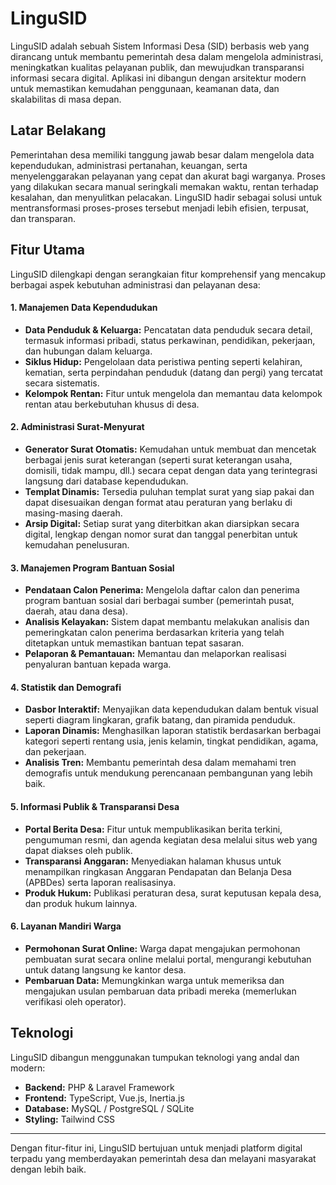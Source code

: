 # LinguSID

LinguSID adalah sebuah Sistem Informasi Desa (SID) berbasis web yang dirancang untuk membantu pemerintah desa dalam mengelola administrasi, meningkatkan kualitas pelayanan publik, dan mewujudkan transparansi informasi secara digital. Aplikasi ini dibangun dengan arsitektur modern untuk memastikan kemudahan penggunaan, keamanan data, dan skalabilitas di masa depan.

## Latar Belakang

Pemerintahan desa memiliki tanggung jawab besar dalam mengelola data kependudukan, administrasi pertanahan, keuangan, serta menyelenggarakan pelayanan yang cepat dan akurat bagi warganya. Proses yang dilakukan secara manual seringkali memakan waktu, rentan terhadap kesalahan, dan menyulitkan pelacakan. LinguSID hadir sebagai solusi untuk mentransformasi proses-proses tersebut menjadi lebih efisien, terpusat, dan transparan.

## Fitur Utama

LinguSID dilengkapi dengan serangkaian fitur komprehensif yang mencakup berbagai aspek kebutuhan administrasi dan pelayanan desa:

#### 1. Manajemen Data Kependudukan
- **Data Penduduk & Keluarga:** Pencatatan data penduduk secara detail, termasuk informasi pribadi, status perkawinan, pendidikan, pekerjaan, dan hubungan dalam keluarga.
- **Siklus Hidup:** Pengelolaan data peristiwa penting seperti kelahiran, kematian, serta perpindahan penduduk (datang dan pergi) yang tercatat secara sistematis.
- **Kelompok Rentan:** Fitur untuk mengelola dan memantau data kelompok rentan atau berkebutuhan khusus di desa.

#### 2. Administrasi Surat-Menyurat
- **Generator Surat Otomatis:** Kemudahan untuk membuat dan mencetak berbagai jenis surat keterangan (seperti surat keterangan usaha, domisili, tidak mampu, dll.) secara cepat dengan data yang terintegrasi langsung dari database kependudukan.
- **Templat Dinamis:** Tersedia puluhan templat surat yang siap pakai dan dapat disesuaikan dengan format atau peraturan yang berlaku di masing-masing daerah.
- **Arsip Digital:** Setiap surat yang diterbitkan akan diarsipkan secara digital, lengkap dengan nomor surat dan tanggal penerbitan untuk kemudahan penelusuran.

#### 3. Manajemen Program Bantuan Sosial
- **Pendataan Calon Penerima:** Mengelola daftar calon dan penerima program bantuan sosial dari berbagai sumber (pemerintah pusat, daerah, atau dana desa).
- **Analisis Kelayakan:** Sistem dapat membantu melakukan analisis dan pemeringkatan calon penerima berdasarkan kriteria yang telah ditetapkan untuk memastikan bantuan tepat sasaran.
- **Pelaporan & Pemantauan:** Memantau dan melaporkan realisasi penyaluran bantuan kepada warga.

#### 4. Statistik dan Demografi
- **Dasbor Interaktif:** Menyajikan data kependudukan dalam bentuk visual seperti diagram lingkaran, grafik batang, dan piramida penduduk.
- **Laporan Dinamis:** Menghasilkan laporan statistik berdasarkan berbagai kategori seperti rentang usia, jenis kelamin, tingkat pendidikan, agama, dan pekerjaan.
- **Analisis Tren:** Membantu pemerintah desa dalam memahami tren demografis untuk mendukung perencanaan pembangunan yang lebih baik.

#### 5. Informasi Publik & Transparansi Desa
- **Portal Berita Desa:** Fitur untuk mempublikasikan berita terkini, pengumuman resmi, dan agenda kegiatan desa melalui situs web yang dapat diakses oleh publik.
- **Transparansi Anggaran:** Menyediakan halaman khusus untuk menampilkan ringkasan Anggaran Pendapatan dan Belanja Desa (APBDes) serta laporan realisasinya.
- **Produk Hukum:** Publikasi peraturan desa, surat keputusan kepala desa, dan produk hukum lainnya.

#### 6. Layanan Mandiri Warga
- **Permohonan Surat Online:** Warga dapat mengajukan permohonan pembuatan surat secara online melalui portal, mengurangi kebutuhan untuk datang langsung ke kantor desa.
- **Pembaruan Data:** Memungkinkan warga untuk memeriksa dan mengajukan usulan pembaruan data pribadi mereka (memerlukan verifikasi oleh operator).

## Teknologi

LinguSID dibangun menggunakan tumpukan teknologi yang andal dan modern:
- **Backend:** PHP & Laravel Framework
- **Frontend:** TypeScript, Vue.js, Inertia.js
- **Database:** MySQL / PostgreSQL / SQLite
- **Styling:** Tailwind CSS

---

Dengan fitur-fitur ini, LinguSID bertujuan untuk menjadi platform digital terpadu yang memberdayakan pemerintah desa dan melayani masyarakat dengan lebih baik.
